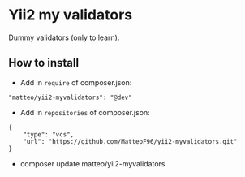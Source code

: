 # Yii2 my validators
Dummy validators (only to learn).


## How to install

- Add in `require` of composer.json:
```
"matteo/yii2-myvalidators": "@dev"
```

- Add in `repositories` of composer.json:
```
{
    "type": "vcs",
    "url": "https://github.com/MatteoF96/yii2-myvalidators.git"
}
```

- composer update matteo/yii2-myvalidators